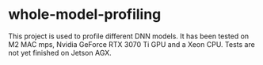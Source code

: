 # whole-model-profiling
 This project is used to profile different DNN models. It has been tested on M2 MAC mps, Nvidia GeForce RTX 3070 Ti GPU and a Xeon CPU. Tests are not yet finished on Jetson AGX.
